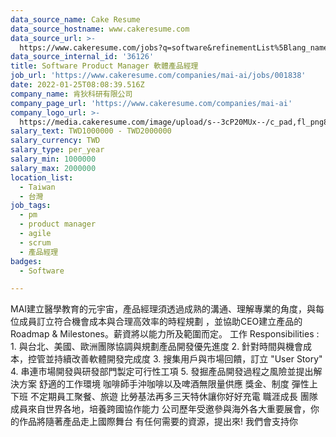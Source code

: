 ```yaml
---
data_source_name: Cake Resume
data_source_hostname: www.cakeresume.com
data_source_url: >-
  https://www.cakeresume.com/jobs?q=software&refinementList%5Blang_name%5D%5B0%5D=English&refinementList%5Bsalary_type%5D=per_year&range%5Bsalary_range%5D%5Bmin%5D=1000000&page=2
data_source_internal_id: '36126'
title: Software Product Manager 軟體產品經理
job_url: 'https://www.cakeresume.com/companies/mai-ai/jobs/001838'
date: 2022-01-25T08:08:39.516Z
company_name: 肯狄科研有限公司
company_page_url: 'https://www.cakeresume.com/companies/mai-ai'
company_logo_url: >-
  https://media.cakeresume.com/image/upload/s--3cP20MUx--/c_pad,fl_png8,h_200,w_200/v1610469581/xlehphjtzuk3nllpqgbz.png
salary_text: TWD1000000 - TWD2000000
salary_currency: TWD
salary_type: per_year
salary_min: 1000000
salary_max: 2000000
location_list:
  - Taiwan
  - 台灣
job_tags:
  - pm
  - product manager
  - agile
  - scrum
  - 產品經理
badges:
  - Software

---
```


MAI建立醫學教育的元宇宙，產品經理須透過成熟的溝通、理解專業的角度，與每位成員訂立符合機會成本與合理高效率的時程規劃 ，並協助CEO建立產品的Roadmap & Milestones。薪資將以能力所及範圍而定。 工作 Responsibilities : 1. 與台北、美國、歐洲團隊協調與規劃產品開發優先進度 2. 針對時間與機會成本，控管並持續改善軟體開發完成度 3. 搜集用戶與市場回饋，訂立 "User Story" 4. 串連市場開發與研發部門製定可行性工項 5. 發掘產品開發過程之風險並提出解決方案 舒適的工作環境 咖啡師手沖咖啡以及啤酒無限量供應 獎金、制度 彈性上下班 不定期員工聚餐、旅遊 比勞基法再多三天特休讓你好好充電 職涯成長 團隊成員來自世界各地，培養跨國協作能力 公司歷年受邀參與海外各大重要展會，你的作品將隨著產品走上國際舞台 有任何需要的資源，提出來! 我們會支持你
